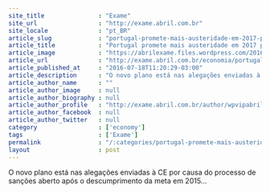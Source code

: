 ```yaml
---
site_title               : "Exame"
site_url                 : "http://exame.abril.com.br"
site_locale              : "pt_BR"
article_slug             : "portugal-promete-mais-austeridade-em-2017-para-cumprir-metas"
article_title            : "Portugal promete mais austeridade em 2017 para cumprir metas"
article_image            : "https://abrilexame.files.wordpress.com/2016/09/size_960_16_9_homem_carrega_bandeira_de_portugal1.jpg?quality=70&strip=all&w=960"
article_url              : "http://exame.abril.com.br/economia/portugal-promete-mais-austeridade-em-2017-para-cumprir-metas/"
article_published_at     : "2016-07-18T11:20:29-03:00"
article_description      : "O novo plano está nas alegações enviadas à CE por causa do processo de sanções aberto após o descumprimento da meta em 2015..."
article_author_name      : ""
article_author_image     : null
article_author_biography : null
article_author_profile   : "http://exame.abril.com.br/author/wpvipabril/"
article_author_facebook  : null
article_author_twitter   : null
category                 : ['economy']
tags                     : ['Exame']
permalink                : "/:categories/portugal-promete-mais-austeridade-em-2017-para-cumprir-metas/"
layout                   : post
---
```


O novo plano está nas alegações enviadas à CE por causa do processo de sanções aberto após o descumprimento da meta em 2015...
